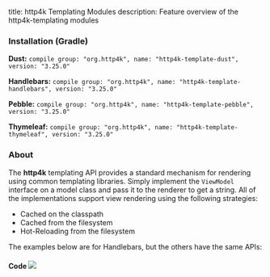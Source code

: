 title: http4k Templating Modules
description: Feature overview of the http4k-templating modules

### Installation (Gradle)
**Dust:** ```compile group: "org.http4k", name: "http4k-template-dust", version: "3.25.0"```

**Handlebars:** ```compile group: "org.http4k", name: "http4k-template-handlebars", version: "3.25.0"```

**Pebble:** ```compile group: "org.http4k", name: "http4k-template-pebble", version: "3.25.0"```

**Thymeleaf:** ```compile group: "org.http4k", name: "http4k-template-thymeleaf", version: "3.25.0"```

### About
The **http4k** templating API provides a standard mechanism for rendering using common templating libraries. Simply implement the `ViewModel` interface on a model class and pass it to the renderer to get a string. All of the implementations support view rendering using the following strategies:

* Cached on the classpath
* Cached from the filesystem
* Hot-Reloading from the filesystem

The examples below are for Handlebars, but the others have the same APIs:

#### Code  [<img class="octocat" src="/img/octocat-32.png"/>](https://github.com/http4k/http4k/blob/master/src/docs/guide/modules/templating/example.kt)

 <script src="https://gist-it.appspot.com/https://github.com/http4k/http4k/blob/master/src/docs/guide/modules/templating/example.kt"></script>
